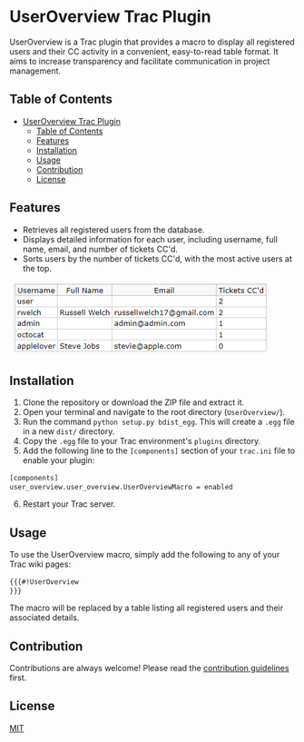 # UserOverview Trac Plugin

UserOverview is a Trac plugin that provides a macro to display all registered users and their CC activity in a convenient, easy-to-read table format. It aims to increase transparency and facilitate communication in project management.

## Table of Contents

- [UserOverview Trac Plugin](#useroverview-trac-plugin)
  - [Table of Contents](#table-of-contents)
  - [Features](#features)
  - [Installation](#installation)
  - [Usage](#usage)
  - [Contribution](#contribution)
  - [License](#license)

## Features

- Retrieves all registered users from the database.
- Displays detailed information for each user, including username, full name, email, and number of tickets CC'd.
- Sorts users by the number of tickets CC'd, with the most active users at the top.

![UserOverview Demo](./demo.png)

## Installation

1. Clone the repository or download the ZIP file and extract it.
2. Open your terminal and navigate to the root directory (`UserOverview/`).
3. Run the command `python setup.py bdist_egg`. This will create a `.egg` file in a new `dist/` directory.
4. Copy the `.egg` file to your Trac environment's `plugins` directory.
5. Add the following line to the `[components]` section of your `trac.ini` file to enable your plugin:

```
[components]
user_overview.user_overview.UserOverviewMacro = enabled
```

6. Restart your Trac server.

## Usage

To use the UserOverview macro, simply add the following to any of your Trac wiki pages:

```
{{{#!UserOverview
}}}
```

The macro will be replaced by a table listing all registered users and their associated details.

## Contribution

Contributions are always welcome! Please read the [contribution guidelines](./CONTRIBUTING.md) first.

## License

[MIT](./LICENSE)
